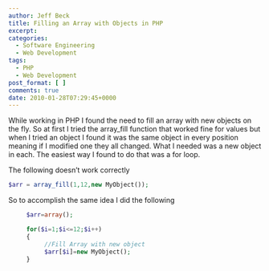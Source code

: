 ```yaml
---
author: Jeff Beck
title: Filling an Array with Objects in PHP
excerpt:
categories:
  - Software Engineering
  - Web Development
tags:
  - PHP
  - Web Development
post_format: [ ]
comments: true
date: 2010-01-28T07:29:45+0000
---
```

While working in PHP I found the need to fill an array with new objects on the fly. So at first I tried the array_fill function that worked fine for values but when I tried an object I found it was the same object in every position meaning if I modified one they all changed. What I needed was a new object in each. The easiest way I found to do that was a for loop.

The following doesn’t work correctly


```php
$arr = array_fill(1,12,new MyObject());
```
So to accomplish the same idea I did the following


``` php
     $arr=array();

     for($i=1;$i<=12;$i++)
     {
          //Fill Array with new object
          $arr[$i]=new MyObject();
     }
```

